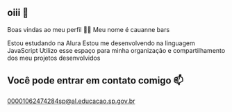 ## oiii 👋
Boas vindas ao meu perfil 💙💙
Meu nome é cauanne bars

Estou estudando na Alura
Estou me desenvolvendo na linguagem JavaScript
Utilizo esse espaço para minha organização e compartilhamento dos meu projetos desenvolvidos

## Você pode entrar em contato comigo 📫
00001062474284sp@al.educacao.sp.gov.br
